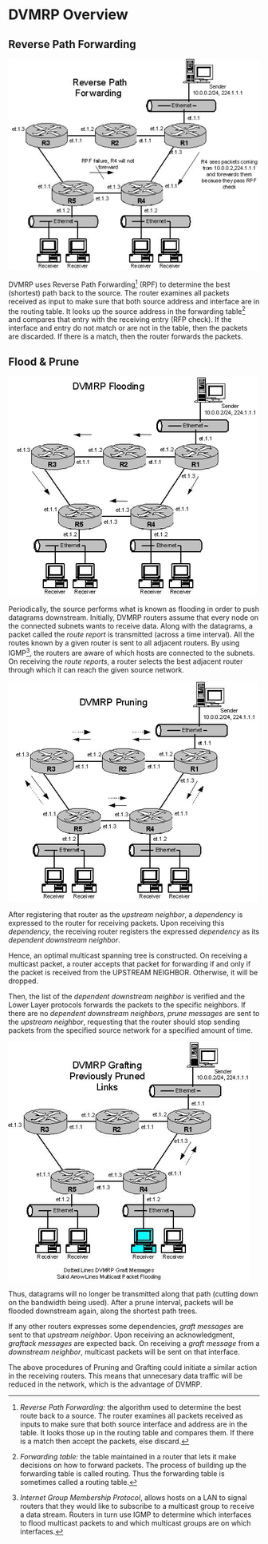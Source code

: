 DVMRP Overview
==============

Reverse Path Forwarding
-----------------------

![](RPF.jpg "RPF illustrated")

DVMRP uses Reverse Path Forwarding[^1] (RPF) to determine the best
(shortest) path back to the source.  The router examines all packets
received as input to make sure that both source address and interface
are in the routing table.  It looks up the source address in the
forwarding table[^2] and compares that entry with the receiving entry
(RFP check).  If the interface and entry do not match or are not in the
table, then the packets are discarded.  If there is a match, then the
router forwards the packets.

 
Flood & Prune
-------------

![](FLOODING.jpg "Flooding illustrated")

Periodically, the source performs what is known as flooding in order to
push datagrams downstream.  Initially, DVMRP routers assume that every
node on the connected subnets wants to receive data.  Along with the
datagrams, a packet called the *route report* is transmitted (across a
time interval).  All the routes known by a given router is sent to all
adjacent routers.  By using IGMP[^3], the routers are aware of which
hosts are connected to the subnets.  On receiving the *route reports*, a
router selects the best adjacent router through which it can reach the
given source network.

![](PRUNING.jpg "Pruning illustrated")

After registering that router as the *upstream neighbor*, a *dependency*
is expressed to the router for receiving packets.  Upon receiving this
*dependency*, the receiving router registers the expressed *dependency*
as its *dependent downstream neighbor*.

Hence, an optimal multicast spanning tree is constructed.  On receiving
a multicast packet, a router accepts that packet for forwarding if and
only if the packet is received from the UPSTREAM NEIGHBOR.  Otherwise,
it will be dropped.

Then, the list of the *dependent downstream neighbor* is verified and
the Lower Layer protocols forwards the packets to the specific
neighbors.  If there are no *dependent downstream neighbors*, *prune
messages* are sent to the *upstream neighbor*, requesting that the
router should stop sending packets from the specified source network for
a specified amount of time.

![](GRAFTING.jpg "Grafting illustrated")

Thus, datagrams will no longer be transmitted along that path (cutting
down on the bandwidth being used).  After a prune interval, packets will
be flooded downstream again, along the shortest path trees.

If any other routers expresses some dependencies, *graft messages* are
sent to that *upstream neighbor*.  Upon receiving an acknowledgment,
*graftack messages* are expected back.  On receiving a *graft message*
from a *downstream neighbor*, multicast packets will be sent on that
interface.

The above procedures of Pruning and Grafting could initiate a similar
action in the receiving routers.  This means that unnecesary data
traffic will be reduced in the network, which is the advantage of DVMRP.


[^1]: *Reverse Path Forwarding:* the algorithm used to determine the
    best route back to a source.  The router examines all packets
    received as inputs to make sure that both source interface and
    address are in the table.  It looks those up in the routing table
    and compares them. If there is a match then accept the packets, else
    discard.

[^2]: *Forwarding table:* the table maintained in a router that lets it
	make decisions on how to forward packets.  The process of building
	up the forwarding table is called routing.  Thus the forwarding
	table is sometimes called a routing table.

[^3]: *Internet Group Membership Protocol*, allows hosts on a LAN to
	signal routers that they would like to subscribe to a multicast
	group to receive a data stream.  Routers in turn use IGMP to
	determine which interfaces to flood multicast packets to and which
	multicast groups are on which interfaces.
